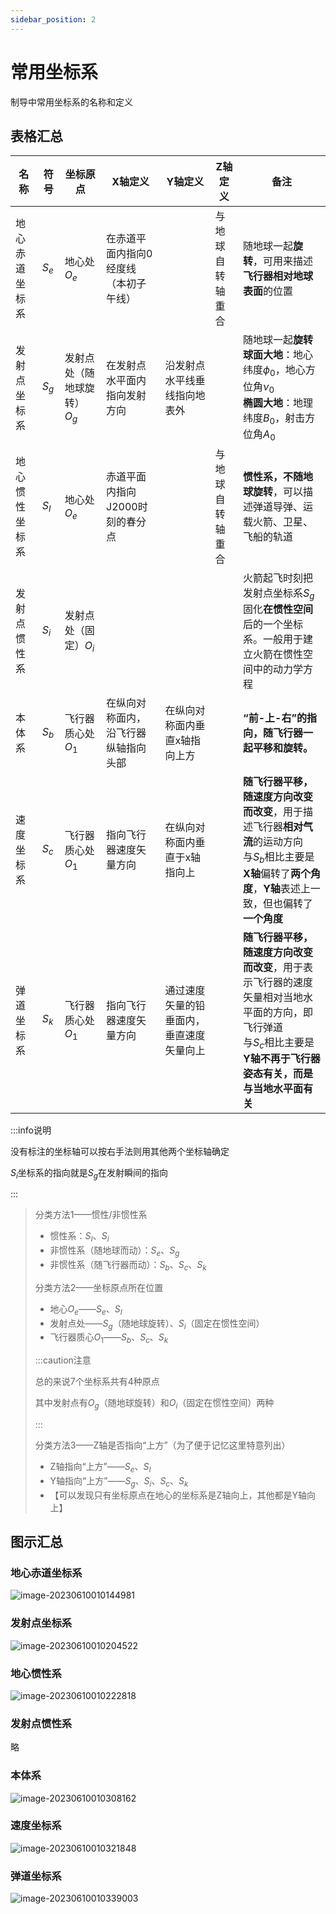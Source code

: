 ```yaml
---
sidebar_position: 2
---
```


# 常用坐标系

制导中常用坐标系的名称和定义

## 表格汇总

| 名称           | 符号  | 坐标原点                    | X轴定义                               | Y轴定义                                  | Z轴定义          | 备注                                                         |
| -------------- | ----- | --------------------------- | ------------------------------------- | ---------------------------------------- | ---------------- | ------------------------------------------------------------ |
| 地心赤道坐标系 | $S_e$ | 地心处$O_e$                 | 在赤道平面内指向0经度线（本初子午线） |                                          | 与地球自转轴重合 | 随地球一起**旋转**，可用来描述**飞行器相对地球表面**的位置   |
| 发射点坐标系   | $S_g$ | 发射点处（随地球旋转）$O_g$ | 在发射点水平面内指向发射方向          | 沿发射点水平线垂线指向地表外             |                  | 随地球一起**旋转**<br />**球面大地**：地心纬度$\phi_0$，地心方位角$\nu_0$<br />**椭圆大地**：地理纬度$B_0$，射击方位角$A_0$ |
| 地心惯性坐标系 | $S_I$ | 地心处$O_e$                 | 赤道平面内指向J2000时刻的春分点       |                                          | 与地球自转轴重合 | **惯性系，不随地球旋转**，可以描述弹道导弹、运载火箭、卫星、飞船的轨道 |
| 发射点惯性系   | $S_i$ | 发射点处（固定）$O_i$       |                                       |                                          |                  | 火箭起飞时刻把发射点坐标系$S_g$固化**在惯性空间**后的一个坐标系。一般用于建立火箭在惯性空间中的动力学方程 |
| 本体系         | $S_b$ | 飞行器质心处$O_1$           | 在纵向对称面内，沿飞行器纵轴指向头部  | 在纵向对称面内垂直x轴指向上方            |                  | **“前-上-右”的指向，随飞行器一起平移和旋转。**               |
| 速度坐标系     | $S_c$ | 飞行器质心处$O_1$           | 指向飞行器速度矢量方向                | 在纵向对称面内垂直于x轴指向上            |                  | **随飞行器平移，随速度方向改变而改变**，用于描述飞行器**相对气流**的运动方向<br />与$S_b$相比主要是**X轴**偏转了**两个角度**，**Y轴**表述上一致，但也偏转了**一个角度** |
| 弹道坐标系     | $S_k$ | 飞行器质心处$O_1$           | 指向飞行器速度矢量方向                | 通过速度矢量的铅垂面内，垂直速度矢量向上 |                  | **随飞行器平移，随速度方向改变而改变**，用于表示飞行器的速度矢量相对当地水平面的方向，即飞行弹道<br />与$S_c$相比主要是**Y轴不再于飞行器姿态有关，而是与当地水平面有关** |

:::info说明

没有标注的坐标轴可以按右手法则用其他两个坐标轴确定

$S_i$坐标系的指向就是$S_g$在发射瞬间的指向

:::

> 分类方法1——惯性/非惯性系
>
> - 惯性系：$S_I、S_i$
> - 非惯性系（随地球而动）：$S_e、S_g$
> - 非惯性系（随飞行器而动）：$S_b、S_c、S_k$
>
> 分类方法2——坐标原点所在位置
>
> - 地心$O_e$——$S_e、S_I$
> - 发射点处——$S_g$（随地球旋转）、$S_i$（固定在惯性空间）
> - 飞行器质心$O_1$——$S_b、S_c、S_k$
>
> :::caution注意
>
> 总的来说7个坐标系共有4种原点
>
> 其中发射点有$O_g$（随地球旋转）和$O_i$（固定在惯性空间）两种
>
> :::
>
> 分类方法3——Z轴是否指向“上方”（为了便于记忆这里特意列出）
>
> - Z轴指向“上方”——$S_e、S_I$
> - Y轴指向“上方”——$S_g、S_i、S_c、S_k$
> - 【可以发现只有坐标原点在地心的坐标系是Z轴向上，其他都是Y轴向上】

## 图示汇总

### 地心赤道坐标系

![image-20230610010144981](./assets/image-20230610010144981.png)

### 发射点坐标系

![image-20230610010204522](./assets/image-20230610010204522.png)

### 地心惯性系

![image-20230610010222818](./assets/image-20230610010222818.png)

### 发射点惯性系

略

### 本体系

![image-20230610010308162](./assets/image-20230610010308162.png)

### 速度坐标系

![image-20230610010321848](./assets/image-20230610010321848.png)

### 弹道坐标系

![image-20230610010339003](./assets/image-20230610010339003.png)